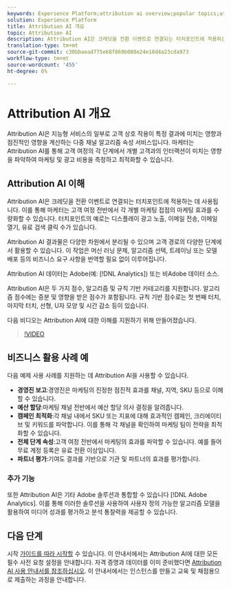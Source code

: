 ```yaml
---
keywords: Experience Platform;attribution ai overview;popular topics;attribution ai;Attribution ai
solution: Experience Platform
title: Attribution AI 개요
topic: Attribution AI
description: Attribution AI은 크레딧을 전환 이벤트로 연결되는 터치포인트에 적용하는 데 사용됩니다. 이를 통해 마케터는 고객 여정 전반에서 각 개별 마케팅 접점의 마케팅 효과를 수량화할 수 있습니다. 터치포인트의 예로는 디스플레이 광고 노출, 이메일 전송, 이메일 열기, 유료 검색 클릭 수가 있습니다.
translation-type: tm+mt
source-git-commit: c30bbaead775e68f869b080e24e18d4a23cda973
workflow-type: tm+mt
source-wordcount: '455'
ht-degree: 6%

---
```



# Attribution AI 개요

Attribution AI은 지능형 서비스의 일부로 고객 상호 작용이 특정 결과에 미치는 영향과 점진적인 영향을 계산하는 다중 채널 알고리즘 속성 서비스입니다. 마케터는 Attribution AI를 통해 고객 여정의 각 단계에서 개별 고객과의 인터랙션이 미치는 영향을 파악하여 마케팅 및 광고 비용을 측정하고 최적화할 수 있습니다.

## Attribution AI 이해

Attribution AI은 크레딧을 전환 이벤트로 연결되는 터치포인트에 적용하는 데 사용됩니다. 이를 통해 마케터는 고객 여정 전반에서 각 개별 마케팅 접점의 마케팅 효과를 수량화할 수 있습니다. 터치포인트의 예로는 디스플레이 광고 노출, 이메일 전송, 이메일 열기, 유료 검색 클릭 수가 있습니다.

Attribution AI 결과물은 다양한 차원에서 분리될 수 있으며 고객 경로의 다양한 단계에서 활용할 수 있습니다. 이 작업은 머신 러닝 문제, 알고리즘 선택, 트레이닝 또는 모델 배포 등의 비즈니스 요구 사항을 번역할 필요 없이 이루어집니다.

Attribution AI 데이터는 Adobe(예: [!DNL Analytics]) 또는 비Adobe 데이터 소스.

Attribution AI은 두 가지 점수, 알고리즘 및 규칙 기반 카테고리를 지원합니다. 알고리즘 점수에는 증분 및 영향을 받은 점수가 포함됩니다. 규칙 기반 점수로는 첫 번째 터치, 마지막 터치, 선형, U자 모양 및 시간 감소 등이 있습니다.

다음 비디오는 Attribution AI에 대한 이해를 지원하기 위해 만들어졌습니다.

>[!VIDEO](https://video.tv.adobe.com/v/32667?learn=on&quality=12)

## 비즈니스 활용 사례 예

다음 예제 사용 사례를 지원하는 데 Attribution AI을 사용할 수 있습니다.

- **경영진 보고**:경영진은 마케팅의 진정한 점진적 효과를 채널, 지역, SKU 등으로 이해할 수 있습니다.
- **예산 할당**:마케팅 채널 전반에서 예산 할당 의사 결정을 알려줍니다.
- **캠페인 최적화**:각 채널 내에서 SKU 또는 지표에 대해 효과적인 캠페인, 크리에이티브 및 키워드를 파악합니다. 이를 통해 각 채널을 확인하여 마케팅 팀이 전략을 최적화할 수 있습니다.
- **전체 단계 속성**:고객 여정 전반에서 마케팅의 효과를 파악할 수 있습니다. 예를 들어 무료 계정 등록은 유료 전환 이상입니다.
- **파트너 평가**:기여도 결과를 기반으로 기관 및 파트너의 효과를 평가합니다.

### 추가 기능

또한 Attribution AI은 기타 Adobe 솔루션과 통합할 수 있습니다 [!DNL Adobe Analytics]. 이를 통해 이러한 솔루션을 사용하여 사용자 정의 가능한 알고리즘 모델을 활용하여 미디어 성과를 평가하고 분석 통찰력을 제공할 수 있습니다.

## 다음 단계

시작 [가이드를 따라 시작할](./getting-started.md) 수 있습니다. 이 안내서에서는 Attribution AI에 대한 모든 필수 사전 요청 설정을 안내합니다. 자격 증명과 데이터를 이미 준비했다면 [Attribution AI 사용 안내서를 참조하십시오](./user-guide.md). 이 안내서에서는 인스턴스를 만들고 교육 및 채점용으로 제출하는 과정을 안내합니다.